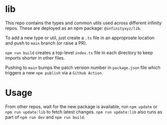 # lib

This repo contains the types and common utils used across different infinity repos. These are deployed as an npm package: `@infinityxyz/lib`.

To add a new type or util, just create a `.ts` file in an approproate location and push to `main` branch (or raise a PR).

`npm run build` creates a top-level `index.ts` file in each directory to keep imports shorter in other files.

Pushing to `main` bumps the patch version number in `package.json` file which triggers a new `npm publish` via a `Github Action`.

# Usage

From other repos, wait for the new package is available, run `npm update` or `npm run update:lib` to fetch latest changes. `npm run update:lib` also runs as part of `npm run dev` and `npm run build`.
